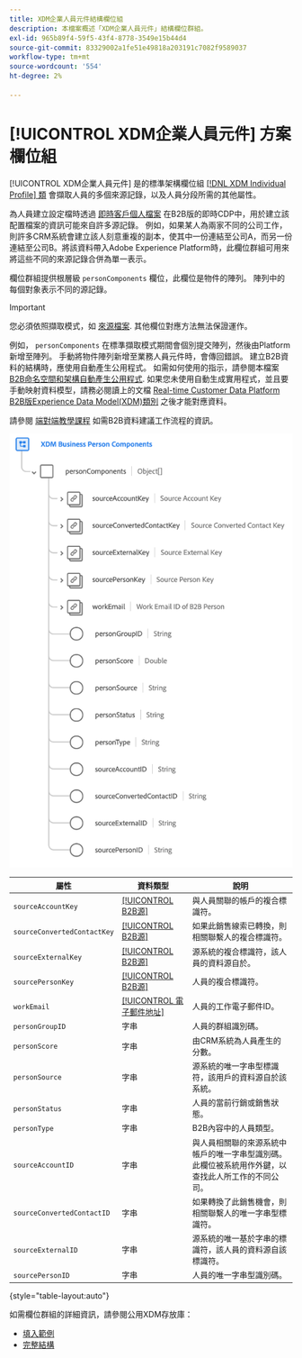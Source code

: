 ```yaml
---
title: XDM企業人員元件結構欄位組
description: 本檔案概述「XDM企業人員元件」結構欄位群組。
exl-id: 965b89f4-59f5-43f4-8778-3549e15b44d4
source-git-commit: 83329002a1fe51e49818a203191c7082f9589037
workflow-type: tm+mt
source-wordcount: '554'
ht-degree: 2%

---
```


# [!UICONTROL XDM企業人員元件] 方案欄位組

[!UICONTROL XDM企業人員元件] 是的標準架構欄位組 [[!DNL XDM Individual Profile] 類](../../classes/individual-profile.md) 會擷取人員的多個來源記錄，以及人員分段所需的其他屬性。

為人員建立設定檔時透過 [即時客戶個人檔案](../../../profile/home.md) 在B2B版的即時CDP中，用於建立該配置檔案的資訊可能來自許多源記錄。 例如，如果某人為兩家不同的公司工作，則許多CRM系統會建立該人刻意重複的副本，使其中一份連結至公司A，而另一份連結至公司B。將該資料帶入Adobe Experience Platform時，此欄位群組可用來將這些不同的來源記錄合併為單一表示。

欄位群組提供根層級 `personComponents` 欄位，此欄位是物件的陣列。 陣列中的每個對象表示不同的源記錄。

>[!IMPORTANT]
>
>您必須依照擷取模式，如 [來源檔案](../../../rtcdp/sources/b2b.md). 其他欄位對應方法無法保證運作。
>
>例如， `personComponents` 在標準擷取模式期間會個別提交陣列，然後由Platform新增至陣列。 手動將物件陣列新增至業務人員元件時，會傳回錯誤。
>建立B2B資料的結構時，應使用自動產生公用程式。 如需如何使用的指示，請參閱本檔案 [B2B命名空間和架構自動產生公用程式](../../../sources/connectors/adobe-applications/marketo/marketo-namespaces.md). 如果您未使用自動生成實用程式，並且要手動映射資料模型，請務必閱讀上的文檔 [Real-time Customer Data Platform B2B版Experience Data Model(XDM)類別](../../../rtcdp/schemas/b2b.md) 之後才能對應資料。
>
>請參閱 [端對端教學課程](../../../rtcdp/b2b-tutorial.md) 如需B2B資料建議工作流程的資訊。

![](../../images/field-groups/business-person-components.png)

| 屬性 | 資料類型 | 說明 |
| --- | --- | --- |
| `sourceAccountKey` | [[!UICONTROL B2B源]](../../data-types/b2b-source.md) | 與人員關聯的帳戶的複合標識符。 |
| `sourceConvertedContactKey` | [[!UICONTROL B2B源]](../../data-types/b2b-source.md) | 如果此銷售線索已轉換，則相關聯繫人的複合標識符。 |
| `sourceExternalKey` | [[!UICONTROL B2B源]](../../data-types/b2b-source.md) | 源系統的複合標識符，該人員的資料源自於。 |
| `sourcePersonKey` | [[!UICONTROL B2B源]](../../data-types/b2b-source.md) | 人員的複合標識符。 |
| `workEmail` | [[!UICONTROL 電子郵件地址]](../../data-types/b2b-source.md) | 人員的工作電子郵件ID。 |
| `personGroupID` | 字串 | 人員的群組識別碼。 |
| `personScore` | 字串 | 由CRM系統為人員產生的分數。 |
| `personSource` | 字串 | 源系統的唯一字串型標識符，該用戶的資料源自於該系統。 |
| `personStatus` | 字串 | 人員的當前行銷或銷售狀態。 |
| `personType` | 字串 | B2B內容中的人員類型。 |
| `sourceAccountID` | 字串 | 與人員相關聯的來源系統中帳戶的唯一字串型識別碼。 此欄位被系統用作外鍵，以查找此人所工作的不同公司。 |
| `sourceConvertedContactID` | 字串 | 如果轉換了此銷售機會，則相關聯繫人的唯一字串型標識符。 |
| `sourceExternalID` | 字串 | 源系統的唯一基於字串的標識符，該人員的資料源自該標識符。 |
| `sourcePersonID` | 字串 | 人員的唯一字串型識別碼。 |

{style=&quot;table-layout:auto&quot;}

如需欄位群組的詳細資訊，請參閱公用XDM存放庫：

* [填入範例](https://github.com/adobe/xdm/blob/master/components/fieldgroups/profile/b2b-person-components.example.1.json)
* [完整結構](https://github.com/adobe/xdm/blob/master/components/fieldgroups/profile/b2b-person-components.schema.json)

